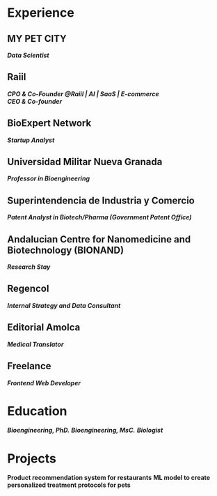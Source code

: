  

# Experience

## MY PET CITY
**_Data Scientist_**  

## Raiil
**_CPO & Co-Founder @Raiil | AI | SaaS | E-commerce_**  
**_CEO & Co-founder_**  

## BioExpert Network
**_Startup Analyst_**  

## Universidad Militar Nueva Granada
**_Professor in Bioengineering_**  

## Superintendencia de Industria y Comercio
**_Patent Analyst in Biotech/Pharma (Government Patent Office)_**  

## Andalucian Centre for Nanomedicine and Biotechnology (BIONAND)
**_Research Stay_**  

## Regencol
**_Internal Strategy and Data Consultant_**  

## Editorial Amolca
**_Medical Translator_**  

## Freelance
**_Frontend Web Developer_**  

# Education

**_Bioengineering, PhD._**
**_Bioengineering, MsC._**
**_Biologist_**

# Projects 

**Product recommendation system for restaurants**
**ML model to create personalized treatment protocols for pets**
